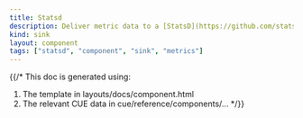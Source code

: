 ```yaml
---
title: Statsd
description: Deliver metric data to a [StatsD](https://github.com/statsd/statsd) aggregator
kind: sink
layout: component
tags: ["statsd", "component", "sink", "metrics"]
---
```


{{/*
This doc is generated using:

1. The template in layouts/docs/component.html
2. The relevant CUE data in cue/reference/components/...
*/}}
